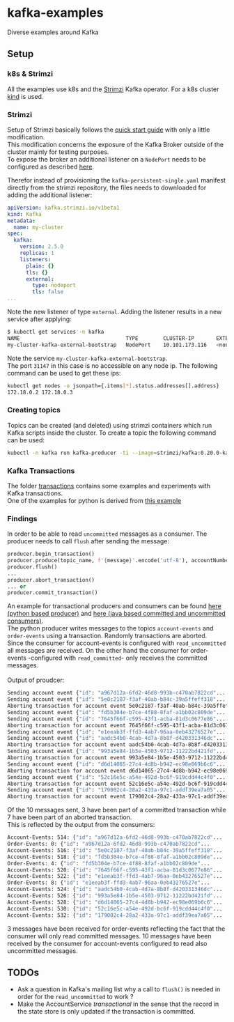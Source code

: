 # kafka-examples
Diverse examples around Kafka

## Setup

### k8s & Strimzi
All the examples use k8s and the [Strimzi](https://strimzi.io/) Kafka operator. For a k8s cluster [kind](https://kind.sigs.k8s.io/) is used.

### Strimzi
Setup of Strimzi basically follows the [quick start guide](https://strimzi.io/quickstarts/) with only a little modification.\
This modification concerns the exposure of the Kafka Broker outside of the cluster mainly for testing purposes.\
To expose the broker an additional listener on a `NodePort` needs to be configured as described [here](https://strimzi.io/docs/operators/master/using.html#proc-accessing-kafka-using-nodeports-str).

Therefor instead of provisioning the `kafka-persistent-single.yaml` manifest directly from the strimzi repository, the files needs to downloaded for adding the additional listener:
```yaml
apiVersion: kafka.strimzi.io/v1beta1
kind: Kafka
metadata:
  name: my-cluster
spec:
  kafka:
    version: 2.5.0
    replicas: 1
    listeners:
      plain: {}
      tls: {}
      external:
        type: nodeport
        tls: false
...
```
Note the new listener of type `external`. Adding the listener results in a new service after applying:
```sh
$ kubectl get services -n kafka
NAME                                  TYPE        CLUSTER-IP       EXTERNAL-IP   PORT(S)                      AGE
my-cluster-kafka-external-bootstrap   NodePort    10.101.173.116   <none>        9094:31147/TCP               20h
```
Note the service `my-cluster-kafka-external-bootstrap`.\
The port `31147` in this case is no accessible on any node ip. The following command can be used to get these ips:
```sh
kubectl get nodes -o jsonpath={.items[*].status.addresses[].address}
172.18.0.2 172.18.0.3
```

### Creating topics
Topics can be created (and deleted) using strimzi containers which run Kafka scripts inside the cluster. To create a topic the following command can be used:

```sh
kubectl -n kafka run kafka-producer -ti --image=strimzi/kafka:0.20.0-kafka-2.6.0 --rm=true --restart=Never -- bin/kafka-topics.sh --create --topic account-events --bootstrap-server my-cluster-kafka-bootstrap:9092
```

### Kafka Transactions
The folder [transactions](./transactions) contains some examples and experiments with Kafka transactions.\
One of the examples for python is derived from [this example](https://github.com/confluentinc/confluent-kafka-python/blob/master/examples/eos-transactions.py)

### Findings
In order to be able to read `uncommitted` messages as a consumer. The producer needs to call `flush` after sending the message:
```python
producer.begin_transaction()
producer.produce(topic_name, f'{message}'.encode('utf-8'), accountNumber.encode("utf-8"))
producer.flush()
...
producer.abort_transaction()
... or
producer.commit_transaction()
```
An example for transactional producers and consumers can be found [here (python based producer)](transactions/account-service-test/sample_producer.py) and [here (java based committed and uncommitted consumers)](transactions/account-service/src/test/java/com/tom/kafka/examples/account/service/TransactionAwareConsumers.java).\
The python producer writes messages to the topics `account-events` and `order-events` using a transaction. Randomly transactions are aborted.\
Since the consumer for account-events is configured with `read_uncommitted` all messages are received. On the other hand the consumer for order-events -configured with `read_committed`- only receives the committed messages.\
\
Output of proudcer:
```sh
Sending account event {"id": "a967d12a-6fd2-46d8-993b-c470ab7822cd"...
Sending account event {"id": "5e0c2187-f3af-40ab-b84c-39a5ffeff318"...
Aborting transaction for account event 5e0c2187-f3af-40ab-b84c-39a5ffeff318
Sending account event {"id": "fd5b304e-b7ce-4f88-8faf-a1bb02c809de"...
Sending account event {"id": "7645f66f-c595-43f1-acba-81d3c0677e86"...
Aborting transaction for account event 7645f66f-c595-43f1-acba-81d3c0677e86
Sending account event {"id": "e1eeab3f-ffd3-4ab7-96aa-0eb43276527e"...
Sending account event {"id": "aadc54b0-4cab-4d7a-8b8f-d420331346dc"...
Aborting transaction for account event aadc54b0-4cab-4d7a-8b8f-d420331346dc
Sending account event {"id": "993a5e84-1b5e-4503-9712-11222bd421fd"...
Aborting transaction for account event 993a5e84-1b5e-4503-9712-11222bd421fd
Sending account event {"id": "d6d14065-27c4-4d8b-b942-ec98e069b6c6"...
Aborting transaction for account event d6d14065-27c4-4d8b-b942-ec98e069b6c6
Sending account event {"id": "52c16e5c-a54e-492d-bc6f-919cdd44c4f0"...
Aborting transaction for account event 52c16e5c-a54e-492d-bc6f-919cdd44c4f0
Sending account event {"id": "179002c4-28a2-433a-97c1-addf39ea7a05"...
Aborting transaction for account event 179002c4-28a2-433a-97c1-addf39ea7a05
```
Of the 10 messages sent, 3 have been part of a committed transaction while 7 have been part of an aborted transaction.\
This is reflected by the output from the consumers:
```sh
Account-Events: 514: {"id": "a967d12a-6fd2-46d8-993b-c470ab7822cd"...
Order-Events: 0: {"id": "a967d12a-6fd2-46d8-993b-c470ab7822cd"...
Account-Events: 516: {"id": "5e0c2187-f3af-40ab-b84c-39a5ffeff318"...
Account-Events: 518: {"id": "fd5b304e-b7ce-4f88-8faf-a1bb02c809de"...
Order-Events: 4: {"id": "fd5b304e-b7ce-4f88-8faf-a1bb02c809de"...
Account-Events: 520: {"id": "7645f66f-c595-43f1-acba-81d3c0677e86"...
Account-Events: 522: {"id": "e1eeab3f-ffd3-4ab7-96aa-0eb43276527e"...
Order-Events: 8: {"id": "e1eeab3f-ffd3-4ab7-96aa-0eb43276527e"...
Account-Events: 524: {"id": "aadc54b0-4cab-4d7a-8b8f-d420331346dc"...
Account-Events: 526: {"id": "993a5e84-1b5e-4503-9712-11222bd421fd"...
Account-Events: 528: {"id": "d6d14065-27c4-4d8b-b942-ec98e069b6c6"...
Account-Events: 530: {"id": "52c16e5c-a54e-492d-bc6f-919cdd44c4f0"...
Account-Events: 532: {"id": "179002c4-28a2-433a-97c1-addf39ea7a05"...
```
3 messages have been received for order-events reflecting the fact that the consumer will only read committed messages. 10 messages have been received by the consumer for account-events configured to read also uncommitted messages.

## TODOs
* Ask a question in Kafka's mailing list why a call to `flush()` is needed in order for the `read_uncommitted` to work ?
* Make the AccountService _transactional_ in the sense that the record in the state store is only updated if the transaction is committed.
